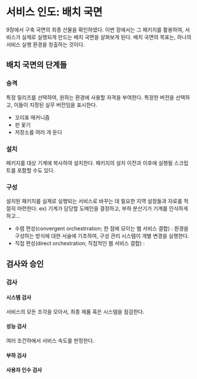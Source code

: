 # 서비스 인도: 배치 국면
9장에서 구축 국면의 최종 산물을 확인하였다. 이번 장에서는 그 패키지를 활용하여, 서비스가 실제로 실행되게 만드는 배치 국면을 살펴보게 된다.
배치 국면의 목표는, 하나의 서비스 실행 환경을 창출하는 것이다.

## 배치 국면의 단계들
### 승격
특정 릴리즈를 선택하여, 원하는 환경에 사용할 자격을 부여한다. 특정한 버전을 선택하고, 이들이 지정된 실무 버전임을 표시한다.
- 꼬리표 매커니즘
- 핀 꽃기
- 저장소를 여러 개 둔다

### 설치
패키지를 대상 기계에 복사하여 설치한다. 패키지의 설치 이전과 이후에 실행될 스크립트를 포함할 수도 있다.

### 구성
설치된 패키지를 실제로 실행되는 서비스로 바꾸는 데 필요한 지역 설정들과 자료를 적절히 마련한다.
ex) 기계가 담당할 도메인을 결정하고, 부하 분산기가 기계를 인식하게 하고...
- 수렴 편성(convergent orchestrration; 한 점에 모이는 웹 서비스 결합) : 환경을 구성하는 방식에 대한 서술에 기초하여, 구성 관리 시스템이 개별 변경을 실행한다.
- 직접 편성(direct orchestration; 직접적인 웹 서비스 결합) :

## 검사와 승인
### 검사
#### 시스템 검사
서비스의 모든 조각을 모아서, 최종 제품 혹은 시스템을 점검한다.

#### 성능 검사
여러 조건하에서 서비스 속도를 판정한다.

#### 부하 검사

#### 사용자 인수 검사
